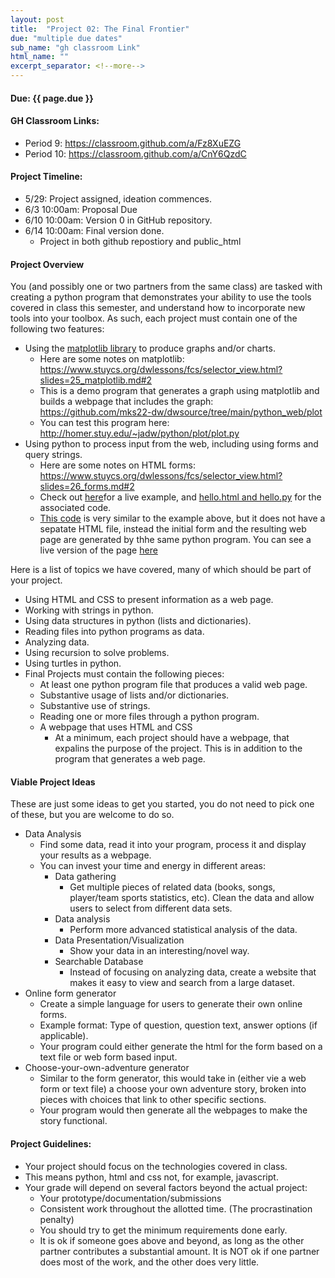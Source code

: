 ```yaml
---
layout: post
title:  "Project 02: The Final Frontier"
due: "multiple due dates"
sub_name: "gh classroom Link"
html_name: ""
excerpt_separator: <!--more-->
---
```


#### Due: {{ page.due }}
#### GH Classroom Links:
* Period 9: <https://classroom.github.com/a/Fz8XuEZG>
* Period 10: <https://classroom.github.com/a/CnY6QzdC>

#### Project Timeline:
- 5/29: Project assigned, ideation commences.
- 6/3 10:00am: Proposal Due
- 6/10 10:00am: Version 0 in GitHub repository.
- 6/14 10:00am: Final version done.
  - Project in both github repostiory and public_html



#### Project Overview
You (and possibly one or two partners from the same class) are tasked with creating a python program that demonstrates your ability to use the tools covered in class this semester, and understand how to incorporate new tools into your toolbox. As such, each project must contain one of the following two features:
* Using the [matplotlib library](https://matplotlib.org/stable/) to produce graphs and/or charts.
  - Here are some notes on matplotlib: <https://www.stuycs.org/dwlessons/fcs/selector_view.html?slides=25_matplotlib.md#2>
  - This is a demo program that generates a graph using matplotlib and builds a webpage that includes the graph: <https://github.com/mks22-dw/dwsource/tree/main/python_web/plot>
  - You can test this program here: <http://homer.stuy.edu/~jadw/python/plot/plot.py>
* Using python to process input from the web, including using forms and query strings.
  - Here are some notes on HTML forms: <https://www.stuycs.org/dwlessons/fcs/selector_view.html?slides=26_forms.md#2>
  - Check out [here](http://homer.stuy.edu/~jadw/python/hello.html)for a live example, and [hello.html and hello.py](https://github.com/stuycs-gh-classrooms/09-web-jonalf/tree/main/python) for the associated code.
  - [This code](https://github.com/mks22-dw/dwsource/blob/main/python_web/dynaform.py) is very similar to the example above, but it does not have a sepatate HTML file, instead the initial form and the resulting web page are generated by thhe same python program. You can see a live version of the page [here](http://homer.stuy.edu/~jadw/python/dynaform.py)

Here is a list of topics we have covered, many of which should be part of your project.
* Using HTML and CSS to present information as a web page.
* Working with strings in python.
* Using data structures in python (lists and dictionaries).
* Reading files into python programs as data.
* Analyzing data.
* Using recursion to solve problems.
* Using turtles in python.
* Final Projects must contain the following pieces:
  * At least one python program file that produces a valid web page.
  * Substantive usage of lists and/or dictionaries.
  * Substantive use of strings.
  * Reading one or more files through a python program.
  * A webpage that uses HTML and CSS
    - At a minimum, each project should have a webpage, that expalins the purpose of the project. This is in addition to the program that generates a web page.

#### Viable Project Ideas
These are just some ideas to get you started, you do not need to pick one of these, but you are welcome to do so.
* Data Analysis
  * Find some data, read it into your program, process it and display your results as a webpage.
  * You can invest your time and energy in different areas:
    * Data gathering
      * Get multiple pieces of related data (books, songs, player/team sports statistics, etc). Clean the data and allow users to select from different data sets.
    * Data analysis
      * Perform more advanced statistical analysis of the data.
    * Data Presentation/Visualization
      * Show your data in an interesting/novel way.
    * Searchable Database
      * Instead of focusing on analyzing data, create a website that makes it easy to view and search from a large dataset.
* Online form generator
  * Create a simple language for users to generate their own online forms.
  * Example format: Type of question, question text, answer options (if applicable).
  * Your program could either generate the html for the form based on a text file or web form based input.
* Choose-your-own-adventure generator
  * Similar to the form generator, this would take in (either vie a web form or text file) a choose your own adventure story, broken into pieces with choices that link to other specific sections.
  * Your program would then generate all the webpages to make the story functional.


#### Project Guidelines:
* Your project should focus on the technologies covered in class.
* This means python, html and css not, for example, javascript.
* Your grade will depend on several factors beyond the actual project:
  * Your prototype/documentation/submissions
  * Consistent work throughout the allotted time. (The procrastination penalty)
  * You should try to get the minimum requirements done early.
  * It is ok if someone goes above and beyond, as long as the other partner contributes a substantial amount. It is NOT ok if one partner does most of the work, and the other does very little.
